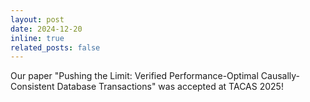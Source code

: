 ```yaml
---
layout: post
date: 2024-12-20
inline: true
related_posts: false
---
```


Our paper "Pushing the Limit: Verified Performance-Optimal Causally-Consistent Database Transactions" was accepted at TACAS 2025!